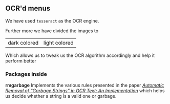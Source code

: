 ## OCR'd menus

We have used `tesseract` as the OCR engine.

Further more we have divided the images to 

|   |    |
|:--:|:--:|
|dark colored | light colored |

Which allows us to tweak us the OCR algorithm accordingly and help it perform better

### Packages inside

**rmgarbage**
    Implements the various rules presented in the paper [_Automatic Removal of “Garbage Strings” in OCR Text: An Implementation_](http://citeseerx.ist.psu.edu/viewdoc/summary?doi=10.1.1.81.8901) which helps us decide whether a string is a valid one or garbage.